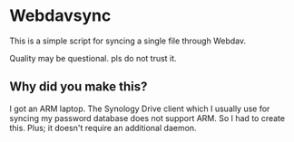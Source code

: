 # Webdavsync
This is a simple script for syncing a single file through Webdav.

Quality may be questional. pls do not trust it.

## Why did you make this?
I got an ARM laptop. The Synology Drive client which I usually use for syncing my password database does not support ARM. So I had to create this. Plus; it doesn't require an additional daemon.
